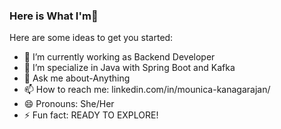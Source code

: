 ### Here is What I'm👋


Here are some ideas to get you started:

- 🔭 I’m currently working as Backend Developer
- 🌱 I’m specialize in Java with Spring Boot and Kafka
- 💬 Ask me about-Anything
- 📫 How to reach me: linkedin.com/in/mounica-kanagarajan/
- 😄 Pronouns: She/Her
- ⚡ Fun fact: READY TO EXPLORE!
